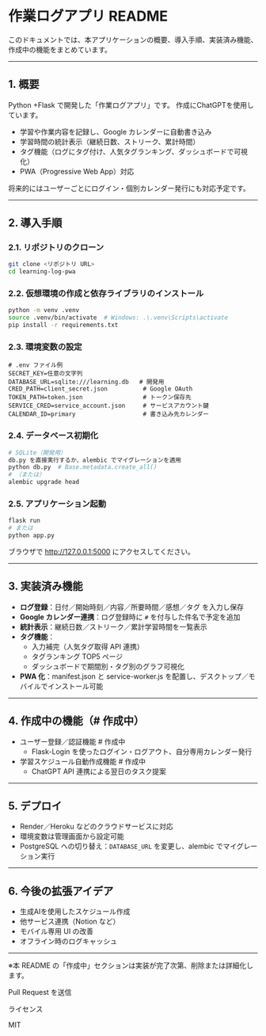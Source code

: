 # 作業ログアプリ README

このドキュメントでは、本アプリケーションの概要、導入手順、実装済み機能、作成中の機能をまとめています。

---

## 1. 概要

Python +Flask で開発した「作業ログアプリ」です。
作成にChatGPTを使用しています。
- 学習や作業内容を記録し、Google カレンダーに自動書き込み
- 学習時間の統計表示（継続日数、ストリーク、累計時間）
- タグ機能（ログにタグ付け、人気タグランキング、ダッシュボードで可視化）
- PWA（Progressive Web App）対応

将来的にはユーザーごとにログイン・個別カレンダー発行にも対応予定です。

---

## 2. 導入手順

### 2.1. リポジトリのクローン
```bash
git clone <リポジトリ URL>
cd learning-log-pwa
```

### 2.2. 仮想環境の作成と依存ライブラリのインストール
```bash
python -m venv .venv
source .venv/bin/activate  # Windows: .\.venv\Scripts\activate
pip install -r requirements.txt
```

### 2.3. 環境変数の設定
```dotenv
# .env ファイル例
SECRET_KEY=任意の文字列
DATABASE_URL=sqlite:///learning.db   # 開発用
CRED_PATH=client_secret.json          # Google OAuth
TOKEN_PATH=token.json                 # トークン保存先
SERVICE_CRED=service_account.json     # サービスアカウント鍵
CALENDAR_ID=primary                   # 書き込み先カレンダー
```

### 2.4. データベース初期化
```bash
# SQLite（開発用）
db.py を直接実行するか、alembic でマイグレーションを適用
python db.py  # Base.metadata.create_all()
# （または）
alembic upgrade head
```

### 2.5. アプリケーション起動
```bash
flask run
# または
python app.py
```
ブラウザで http://127.0.0.1:5000 にアクセスしてください。

---

## 3. 実装済み機能

- **ログ登録**：日付／開始時刻／内容／所要時間／感想／タグ を入力し保存
- **Google カレンダー連携**：ログ登録時に `#` を付与した件名で予定を追加
- **統計表示**：継続日数／ストリーク／累計学習時間を一覧表示
- **タグ機能**：
  - 入力補完（人気タグ取得 API 連携）
  - タグランキング TOP5 ページ
  - ダッシュボードで期間別・タグ別のグラフ可視化
- **PWA 化**：manifest.json と service-worker.js を配置し、デスクトップ／モバイルでインストール可能

---

## 4. 作成中の機能（# 作成中）

- ユーザー登録／認証機能  # 作成中
  - Flask-Login を使ったログイン・ログアウト、自分専用カレンダー発行
- 学習スケジュール自動作成機能  # 作成中
  - ChatGPT API 連携による翌日のタスク提案

---

## 5. デプロイ

- Render／Heroku などのクラウドサービスに対応
- 環境変数は管理画面から設定可能
- PostgreSQL への切り替え：`DATABASE_URL` を変更し、alembic でマイグレーション実行

---

## 6. 今後の拡張アイデア

- 生成AIを使用したスケジュール作成
- 他サービス連携（Notion など）
- モバイル専用 UI の改善
- オフライン時のログキャッシュ

---

※本 README の「作成中」セクションは実装が完了次第、削除または詳細化します。


Pull Request を送信

ライセンス

MIT

